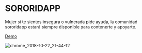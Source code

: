 # SORORIDAPP

Mujer si te sientes insegura o vulnerada pide ayuda, la comunidad sororidapp estará siempre disponible para contenerte y apoyarte.

[Demo](https://super-women-app.firebaseapp.com/)

![chrome_2018-10-22_21-44-12](https://user-images.githubusercontent.com/39093869/47327439-aa1d4d00-d643-11e8-988f-67a055f61bf0.png)


